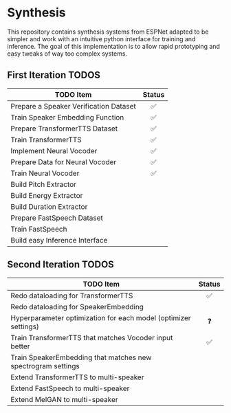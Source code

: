 # Synthesis

This repository contains synthesis systems from ESPNet adapted to be simpler and work with an intuitive python interface
for training and inference. The goal of this implementation is to allow rapid prototyping and easy tweaks of way too
complex systems.

## First Iteration TODOS

| TODO Item                              | Status |
| ---------------------------------------| :---:|
| Prepare a Speaker Verification Dataset | ✅ |
| Train Speaker Embedding Function       | ✅ |
| Prepare TransformerTTS Dataset         | ✅ |
| Train TransformerTTS                   | ✅ |
| Implement Neural Vocoder               | ✅ |
| Prepare Data for Neural Vocoder        | ✅ |
| Train Neural Vocoder                   | ✅ |
| Build Pitch Extractor                  | |
| Build Energy Extractor                 | |
| Build Duration Extractor               | |
| Prepare FastSpeech Dataset             | |
| Train FastSpeech                       | |
| Build easy Inference Interface         | |

## Second Iteration TODOS

| TODO Item                              | Status |
| ---------------------------------------| :---:|
| Redo dataloading for TransformerTTS | ✅|
| Redo dataloading for SpeakerEmbedding ||
| Hyperparameter optimization for each model (optimizer settings) | ❓|
| Train TransformerTTS that matches Vocoder input better | ✅|
| Train SpeakerEmbedding that matches new spectrogram settings| |
| Extend TransformerTTS to multi-speaker||
| Extend FastSpeech to multi-speaker||
| Extend MelGAN to multi-speaker||
